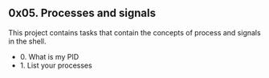 <h2>0x05. Processes and signals</h2>
<p>This project contains tasks that contain the concepts of process and signals in the shell.</p>
<ul>
<li>0. What is my PID</li>
<li>1. List your processes</li>
</ul>
